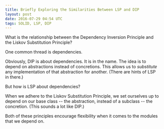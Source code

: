 ```yaml
---
title: Briefly Exploring the Similarities Between LSP and DIP
layout: post
date: 2016-07-29 04:54 UTC
tags: SOLID, LSP, DIP
---
```


What is the relationship between the Dependency Inversion Principle and the Liskov Substitution Principle?

One common thread is dependencies.

Obviously, DIP is about dependencies. It is in the name. The idea is to depend on abstractions instead of concretions. This allows us to _substitute_ any implementation of that abstraction for another. (There are hints of LSP in there.)

But how is LSP about dependencies?

When we adhere to the Liskov Substitution Principle, we set ourselves up to depend on our base class -- the abstraction, instead of a subclass -- the concretion. (This sounds a lot like DIP.)

Both of these principles encourage flexibility when it comes to the modules that we depend on.
